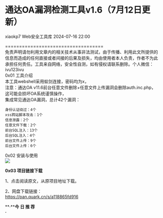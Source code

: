 #  通达OA漏洞检测工具v1.6（7月12日更新）   
xiaokp7  Web安全工具库   2024-07-16 22:00  
  
===================================  
免责声明请勿利用文章内的相关技术从事非法测试，由于传播、利用此文所提供的信息而造成的任何直接或者间接的后果及损失，均由使用者本人负责，作者不为此承担任何责任。工具来自网络，安全性自测，如有侵权请联系删除。个人微信：ivu123ivu  
0x01 工具介绍  
本工具webshell采用蚁剑连接，密码均为x，  
注意：通达OA v11.6前台任意文件删除+任意文件上传漏洞会删除auth.inc.php，这可能会损坏OA系统谨慎操作，  
集成常见通达OA漏洞，总计42个漏洞：  
```
身份认证绕过：4个
xss跨站脚本攻击：1个
信息泄露：2个
任意文件下载：2个
前台SQL注入：13个
后台SQL注入：4个
前台文件上传：9个
后台文件上传：6个
```  
  
0x02 安装与使用  
![](https://mmbiz.qpic.cn/sz_mmbiz_png/8H1dCzib3UibuUyN0ia6dKBHYINIhaobTF0J8ZZoNYwIOZTlFRibWicA2FxicvibuX7yDQtB7B271JvuXibSbWGBAsvz7w/640?wx_fmt=png&from=appmsg "")  
  
**0x03 项目链接下载**  
  
1、点击阅读原文，从原项目地址下载。  
  
2、网盘下载链接：  
https://pan.quark.cn/s/a118865fd916  
  
  
  
**·****今 日 推 荐**  
**·**  
  
  
